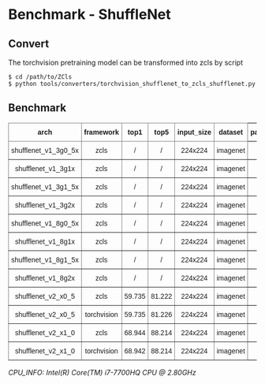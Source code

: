 
# Benchmark - ShuffleNet

## Convert

The torchvision pretraining model can be transformed into zcls by script

```
$ cd /path/to/ZCls
$ python tools/converters/torchvision_shufflenet_to_zcls_shufflenet.py
```

## Benchmark

<style type="text/css">
.tg  {border-collapse:collapse;border-spacing:0;}
.tg td{border-color:black;border-style:solid;border-width:1px;font-family:Arial, sans-serif;font-size:14px;
  overflow:hidden;padding:10px 5px;word-break:normal;}
.tg th{border-color:black;border-style:solid;border-width:1px;font-family:Arial, sans-serif;font-size:14px;
  font-weight:normal;overflow:hidden;padding:10px 5px;word-break:normal;}
.tg .tg-9wq8{border-color:inherit;text-align:center;vertical-align:middle}
.tg .tg-baqh{text-align:center;vertical-align:top}
.tg .tg-uzvj{border-color:inherit;font-weight:bold;text-align:center;vertical-align:middle}
.tg .tg-amwm{font-weight:bold;text-align:center;vertical-align:top}
</style>
<table class="tg">
<thead>
  <tr>
    <th class="tg-uzvj">arch</th>
    <th class="tg-uzvj">framework</th>
    <th class="tg-uzvj">top1</th>
    <th class="tg-uzvj">top5</th>
    <th class="tg-uzvj">input_size</th>
    <th class="tg-uzvj">dataset</th>
    <th class="tg-amwm">params_size/MB<br></th>
    <th class="tg-amwm">gflops<br></th>
    <th class="tg-amwm">cpu_infer/s</th>
  </tr>
</thead>
<tbody>
  <tr>
    <td class="tg-9wq8">shufflenet_v1_3g0_5x</td>
    <td class="tg-9wq8">zcls</td>
    <td class="tg-9wq8">/</td>
    <td class="tg-9wq8">/</td>
    <td class="tg-9wq8">224x224</td>
    <td class="tg-9wq8">imagenet</td>
    <td class="tg-baqh">2.736</td>
    <td class="tg-baqh">0.081</td>
    <td class="tg-baqh">0.013</td>
  </tr>
  <tr>
    <td class="tg-9wq8">shufflenet_v1_3g1x</td>
    <td class="tg-9wq8">zcls</td>
    <td class="tg-9wq8">/</td>
    <td class="tg-9wq8">/</td>
    <td class="tg-9wq8">224x224</td>
    <td class="tg-9wq8">imagenet</td>
    <td class="tg-baqh">7.113</td>
    <td class="tg-baqh">0.287</td>
    <td class="tg-baqh">0.019</td>
  </tr>
  <tr>
    <td class="tg-9wq8">shufflenet_v1_3g1_5x</td>
    <td class="tg-9wq8">zcls</td>
    <td class="tg-9wq8">/</td>
    <td class="tg-9wq8">/</td>
    <td class="tg-9wq8">224x224</td>
    <td class="tg-9wq8">imagenet</td>
    <td class="tg-baqh">13.127</td>
    <td class="tg-baqh">0.603</td>
    <td class="tg-baqh">0.023</td>
  </tr>
  <tr>
    <td class="tg-9wq8">shufflenet_v1_3g2x</td>
    <td class="tg-9wq8">zcls</td>
    <td class="tg-9wq8">/</td>
    <td class="tg-9wq8">/</td>
    <td class="tg-9wq8">224x224</td>
    <td class="tg-9wq8">imagenet</td>
    <td class="tg-baqh">20.789</td>
    <td class="tg-baqh">1.073</td>
    <td class="tg-baqh">0.035</td>
  </tr>
  <tr>
    <td class="tg-9wq8">shufflenet_v1_8g0_5x</td>
    <td class="tg-9wq8">zcls</td>
    <td class="tg-9wq8">/</td>
    <td class="tg-9wq8">/</td>
    <td class="tg-9wq8">224x224</td>
    <td class="tg-9wq8">imagenet</td>
    <td class="tg-baqh">3.855</td>
    <td class="tg-baqh">0.091</td>
    <td class="tg-baqh">0.014</td>
  </tr>
  <tr>
    <td class="tg-9wq8">shufflenet_v1_8g1x</td>
    <td class="tg-9wq8">zcls</td>
    <td class="tg-9wq8">/</td>
    <td class="tg-9wq8">/</td>
    <td class="tg-9wq8">224x224</td>
    <td class="tg-9wq8">imagenet</td>
    <td class="tg-baqh">9.284</td>
    <td class="tg-baqh">0.296</td>
    <td class="tg-baqh">0.022</td>
  </tr>
  <tr>
    <td class="tg-9wq8">shufflenet_v1_8g1_5x</td>
    <td class="tg-9wq8">zcls</td>
    <td class="tg-9wq8">/</td>
    <td class="tg-9wq8">/</td>
    <td class="tg-9wq8">224x224</td>
    <td class="tg-9wq8">imagenet</td>
    <td class="tg-baqh">16.285</td>
    <td class="tg-baqh">0.608</td>
    <td class="tg-baqh">0.031</td>
  </tr>
  <tr>
    <td class="tg-9wq8">shufflenet_v1_8g2x</td>
    <td class="tg-9wq8">zcls</td>
    <td class="tg-9wq8">/</td>
    <td class="tg-9wq8">/</td>
    <td class="tg-9wq8">224x224</td>
    <td class="tg-9wq8">imagenet</td>
    <td class="tg-baqh">24.877</td>
    <td class="tg-baqh">1.082</td>
    <td class="tg-baqh">0.042</td>
  </tr>
  <tr>
    <td class="tg-9wq8">shufflenet_v2_x0_5</td>
    <td class="tg-9wq8">zcls</td>
    <td class="tg-9wq8">59.735</td>
    <td class="tg-9wq8">81.222</td>
    <td class="tg-9wq8">224x224</td>
    <td class="tg-9wq8">imagenet</td>
    <td class="tg-baqh">5.214</td>
    <td class="tg-baqh">0.085</td>
    <td class="tg-baqh">0.013</td>
  </tr>
  <tr>
    <td class="tg-9wq8">shufflenet_v2_x0_5</td>
    <td class="tg-9wq8">torchvision</td>
    <td class="tg-9wq8">59.735</td>
    <td class="tg-9wq8">81.226</td>
    <td class="tg-9wq8">224x224</td>
    <td class="tg-9wq8">imagenet</td>
    <td class="tg-baqh">5.214</td>
    <td class="tg-baqh">0.085</td>
    <td class="tg-baqh">0.012</td>
  </tr>
  <tr>
    <td class="tg-9wq8">shufflenet_v2_x1_0</td>
    <td class="tg-9wq8">zcls</td>
    <td class="tg-9wq8">68.944</td>
    <td class="tg-9wq8">88.214</td>
    <td class="tg-9wq8">224x224</td>
    <td class="tg-9wq8">imagenet</td>
    <td class="tg-baqh">8.692</td>
    <td class="tg-baqh">0.298</td>
    <td class="tg-baqh">0.018</td>
  </tr>
  <tr>
    <td class="tg-9wq8">shufflenet_v2_x1_0</td>
    <td class="tg-9wq8">torchvision</td>
    <td class="tg-9wq8">68.942</td>
    <td class="tg-9wq8">88.214</td>
    <td class="tg-9wq8">224x224</td>
    <td class="tg-9wq8">imagenet</td>
    <td class="tg-baqh">8.692</td>
    <td class="tg-baqh">0.298</td>
    <td class="tg-baqh">0.019</td>
  </tr>
</tbody>
</table>

*CPU_INFO: Intel(R) Core(TM) i7-7700HQ CPU @ 2.80GHz*